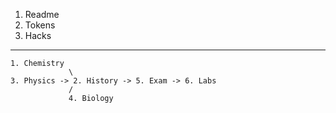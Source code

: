 1. Readme
2. Tokens
3. Hacks

---

```
1. Chemistry
             \
3. Physics -> 2. History -> 5. Exam -> 6. Labs
             /
             4. Biology
```
